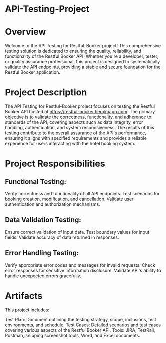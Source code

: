 # API-Testing-Project

# Overview
Welcome to the API Testing for Restful-Booker project! This comprehensive testing solution is dedicated to ensuring the quality, reliability, and functionality of the Restful Booker API. Whether you're a developer, tester, or quality assurance professional, this project is designed to systematically validate the API endpoints, providing a stable and secure foundation for the Restful Booker application.

# Project Description
The API Testing for Restful-Booker project focuses on testing the Restful Booker API hosted at https://restful-booker.herokuapp.com. The primary objective is to validate the correctness, functionality, and adherence to standards of the API, covering aspects such as data integrity, error handling, authentication, and system responsiveness. The results of this testing contribute to the overall assurance of the API's performance, ensuring it aligns with specified requirements and provides a reliable experience for users interacting with the hotel booking system.

# Project Responsibilities

## Functional Testing:

Verify correctness and functionality of all API endpoints.
Test scenarios for booking creation, modification, and cancellation.
Validate user authentication and authorization mechanisms.

## Data Validation Testing:

Ensure correct validation of input data.
Test boundary values for input fields.
Validate accuracy of data returned in responses.

## Error Handling Testing:

Verify appropriate error codes and messages for invalid requests.
Check error responses for sensitive information disclosure.
Validate API's ability to handle unexpected errors gracefully.

# Artifacts
This project includes:

Test Plan: Document outlining the testing strategy, scope, inclusions, test environments, and schedule.
Test Cases: Detailed scenarios and test cases covering various aspects of the Restful Booker API.
Tools: JIRA, TestRail, Postman, snipping screenshot tools, Word, and Excel documents.







